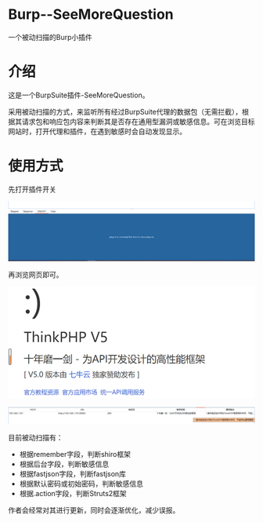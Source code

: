 # Burp--SeeMoreQuestion
一个被动扫描的Burp小插件
# 介绍

这是一个BurpSuite插件-SeeMoreQuestion。

采用被动扫描的方式，来监听所有经过BurpSuite代理的数据包（无需拦截），根据其请求包和响应包内容来判断其是否存在通用型漏洞或敏感信息。可在浏览目标网站时，打开代理和插件，在遇到敏感时会自动发现显示。

# 使用方式

先打开插件开关

![截图](https://github.com/mzk245589/Burp--SeeMoreQuestion/blob/master/Image/74dd7d5ee31249e3bc8c506395ba63d4.png)

再浏览网页即可。

![截图](https://github.com/mzk245589/Burp--SeeMoreQuestion/blob/master/Image/b620b25e88f1ff608333946d853e6558.png)

![截图](https://github.com/mzk245589/Burp--SeeMoreQuestion/blob/master/Image/47003a7caf734321fb175dd5bf5ece6f.png)

目前被动扫描有：

- 根据remember字段，判断shiro框架
- 根据后台字段，判断敏感信息
- 根据fastjson字段，判断fastjson库
- 根据默认密码或初始密码，判断敏感信息
- 根据.action字段，判断Struts2框架

作者会经常对其进行更新，同时会逐渐优化，减少误报。
